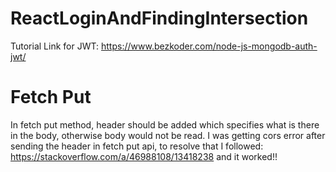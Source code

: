 # ReactLoginAndFindingIntersection
Tutorial Link for JWT: 
https://www.bezkoder.com/node-js-mongodb-auth-jwt/
# Fetch Put
In fetch put method, header should be added which specifies what is there in the body, otherwise body would not be read.
I was getting cors error after sending the header in fetch put api, to resolve that I followed:
https://stackoverflow.com/a/46988108/13418238 and it worked!!